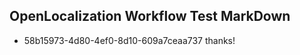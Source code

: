 ## OpenLocalization Workflow Test MarkDown
* 58b15973-4d80-4ef0-8d10-609a7ceaa737 thanks!

<!--HONumber=Jul16_HO3-->


